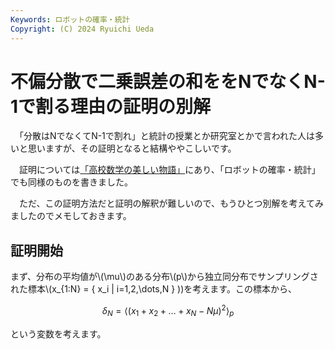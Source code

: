 ```yaml
---
Keywords: ロボットの確率・統計
Copyright: (C) 2024 Ryuichi Ueda
---
```


# 不偏分散で二乗誤差の和ををNでなくN-1で割る理由の証明の別解

　「分散はNでなくてN-1で割れ」と統計の授業とか研究室とかで言われた人は多いと思いますが、その証明となると結構ややこしいです。

　証明については[「高校数学の美しい物語」](https://manabitimes.jp/math/1035)にあり、「ロボットの確率・統計」でも同様のものを書きました。

　ただ、この証明方法だと証明の解釈が難しいので、もうひとつ別解を考えてみましたのでメモしておきます。

## 証明開始


まず、分布の平均値が\\(\mu\\)のある分布\\(p\\)から独立同分布でサンプリングされた標本\\(x_{1:N} = \{ x_i | i=1,2,\dots,N \} \))を考えます。この標本から、

$$\delta_N = \langle (x_1 + x_2 + \dots + x_N - N \mu )^2 \rangle_p$$
 
という変数を考えます。
